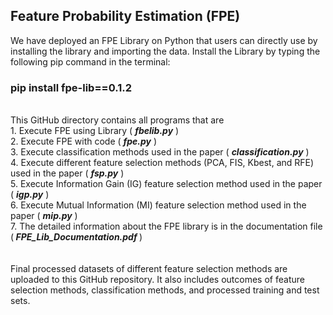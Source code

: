 Feature Probability Estimation (FPE)
-------------------------------------
We have deployed an FPE Library on Python that users can directly use by installing the library and importing the data. 
Install the Library by typing the following pip command in the terminal:
<h3>
pip install fpe-lib==0.1.2
</h3>
<br>
This GitHub directory contains all programs that are <br>
1. Execute FPE using Library ( <i><b>fbelib.py</b></i> ) <br>
2. Execute FPE with code ( <b><i>fpe.py</i></b> ) <br>
3. Execute classification methods used in the paper ( <b><i>classification.py</i></b> ) <br>
4. Execute different feature selection methods (PCA, FIS, Kbest, and RFE) used in the paper ( <b><i>fsp.py</i></b> )<br>
5. Execute Information Gain (IG) feature selection method used in the paper ( <b><i>igp.py</i></b> )<br>
6. Execute Mutual Information (MI) feature selection method used in the paper ( <b><i>mip.py</i></b> )<br>
7. The detailed information about the FPE library is in the documentation file (<b><i> FPE_Lib_Documentation.pdf </i></b>) <br>
<br><br>
Final processed datasets of different feature selection methods are uploaded to this GitHub repository. It also includes outcomes of feature selection methods, classification methods, and processed training and test sets.
